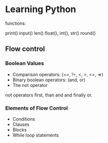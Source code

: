 # Learning Python

functions:

print()
input()
len()
float(), int(), str()
round()

## Flow control

### Boolean Values

- Comparison operators: (==, !=, <, >, <=, =>)
- Binary boolean operators: (and, or)
- The not operator

not operators first, than and and finally or.

### Elements of Flow Control

- Conditions
- Clauses
- Blocks
- While loop statements
